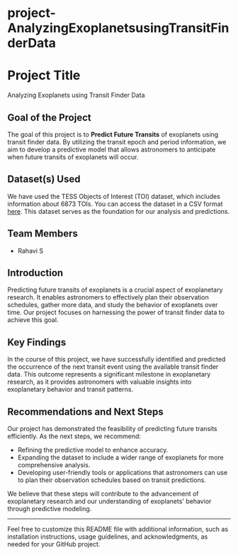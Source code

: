 # project-AnalyzingExoplanetsusingTransitFinderData

# Project Title

Analyzing Exoplanets using Transit Finder Data

## Goal of the Project

The goal of this project is to **Predict Future Transits** of exoplanets using transit finder data. By utilizing the transit epoch and period information, we aim to develop a predictive model that allows astronomers to anticipate when future transits of exoplanets will occur.

## Dataset(s) Used

We have used the TESS Objects of Interest (TOI) dataset, which includes information about 6873 TOIs. You can access the dataset in a CSV format [here](https://astro.swarthmore.edu/transits/toi_targets.csv). This dataset serves as the foundation for our analysis and predictions.

## Team Members

- Rahavi S

## Introduction

Predicting future transits of exoplanets is a crucial aspect of exoplanetary research. It enables astronomers to effectively plan their observation schedules, gather more data, and study the behavior of exoplanets over time. Our project focuses on harnessing the power of transit finder data to achieve this goal.

## Key Findings

In the course of this project, we have successfully identified and predicted the occurrence of the next transit event using the available transit finder data. This outcome represents a significant milestone in exoplanetary research, as it provides astronomers with valuable insights into exoplanetary behavior and transit patterns.

## Recommendations and Next Steps

Our project has demonstrated the feasibility of predicting future transits efficiently. As the next steps, we recommend:

- Refining the predictive model to enhance accuracy.
- Expanding the dataset to include a wider range of exoplanets for more comprehensive analysis.
- Developing user-friendly tools or applications that astronomers can use to plan their observation schedules based on transit predictions.

We believe that these steps will contribute to the advancement of exoplanetary research and our understanding of exoplanets' behavior through predictive modeling.

---

Feel free to customize this README file with additional information, such as installation instructions, usage guidelines, and acknowledgments, as needed for your GitHub project.
